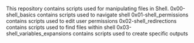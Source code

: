 This repository contains scripts used for manipulating files in Shell.
0x00-shell_basics contains scripts used to navigate shell
0x01-shell_permissions contains scripts used to edit user permissions
0x02-shell_redirections contains scripts used to find files within shell
0x03-shell_variables_expansions contains scripts used to create specific outputs
